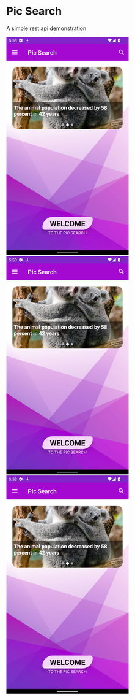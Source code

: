 # Pic Search
A simple rest api demonstration

<img src="Extra/main.png" width="320" title="hover text">  <img src="Extra/main.png" width="320" title="hover text">   <img src="Extra/main.png" width="320" title="hover text">
